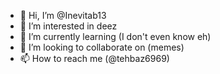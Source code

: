 - 👋 Hi, I’m @Inevitab13
- 👀 I’m interested in deez
- 🌱 I’m currently learning (I don't even know eh)
- 💞️ I’m looking to collaborate on (memes)
- 📫 How to reach me (@tehbaz6969)

<!---
Inevitab13/Inevitab13 is a ✨ special ✨ repository because its `README.md` (this file) appears on your GitHub profile.
You can click the Preview link to take a look at your changes.
--->
